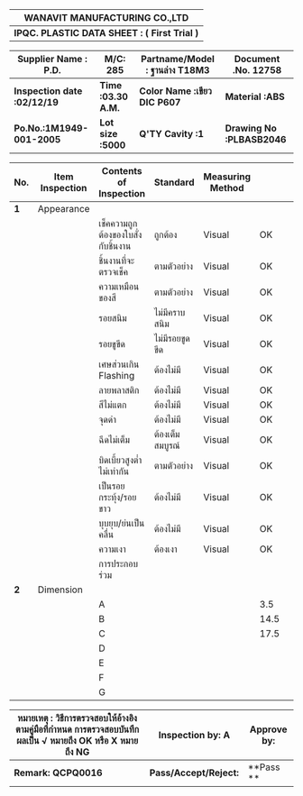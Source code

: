 
| WANAVIT MANUFACTURING CO.,LTD  |
|:-------------------------------:|
| **IPQC. PLASTIC DATA SHEET : ( First Trial )**  |

| Supplier Name : P.D.  | M/C:  285   |  Partname/Model : ฐานล่าง T18M3  | Document .No. 12758 |
|----------|-------------|------|------|
| **Inspection date :02/12/19**|  **Time :03.30 A.M.** | **Color Name :เขียว DIC P607** |**Material :ABS**	|**Item code:4205180** |
| **Po.No.:1M1949-001-2005**| 	**Lot size :5000** | **Q'TY Cavity :1** | **Drawing No :PLBASB2046**	|

| No.   |Item Inspection           | Contents of Inspection        | Standard           | Measuring Method  |  |||||Result|
| --------------------- | -------------- | ----------------- | ---------------- | -------------- |-------------- |-------------- |-------------- |-------------- |-------------- |-------------- |
| **1**   |Appearance         | 	        |          |   |  ||||||
|  |      | 	เช็คความถูกต้องของใบสั่งกับชิ้นงาน        | ถูกต้อง       | Visual  | OK |||||OK|
|  |      | 	ชิ้นงานที่จะตรวจเช็ค        | ตามตัวอย่าง       | Visual  | OK |||||OK|
|  |      | 	 ความเหมือนของสี	      | ตามตัวอย่าง       | Visual  | OK |||||OK|
|  |      | 	 รอยสนิม		      | ไม่มีคราบสนิม       | Visual  | OK |||||OK|
|  |      | 	รอยขูขีด		      | ไม่มีรอยขูดขีด    | Visual  | OK |||||OK|
|  |      | 	 เศษส่วนเกิน Flashing		      | ต้องไม่มี     | Visual  | OK |||||OK|
|  |      | 	 ลายพลาสติก		      | ต้องไม่มี     | Visual  |OK  |||||OK|
|  |      | 	 สีไม่แตก	      | ต้องไม่มี     | Visual  |OK  |||||OK|
|  |      | 	จุดดำ	      | ต้องไม่มี     | Visual  |OK  |||||OK|
|  |      | 	ฉีดไม่เต็ม	      | ต้องเต็มสมบูรณ์     | Visual  |OK  |||||OK|
|  |      | 	บิดเบี้ยวสูงต่ำไม่เท่ากัน	      | ตามตัวอย่าง     | Visual  | OK |||||OK|
|  |      | 	เป็นรอยกระทุ้ง/รอยขาว      | ต้องไม่มี     | Visual  | OK |||||OK|
|  |      | 	บุบยุบ/ย่นเป็นคลื่น		      | ต้องไม่มี     | Visual  |OK  |||||OK|
|  |      | 	ความเงา		      | ต้องเงา     | Visual  |OK  |||||OK|
|  |      | 	การประกอบร่วม		      |    |   |  ||||||
| **2**   |Dimension        | 	        |         |   |  ||||||
|    |        | 	A      |         |   | 3.5 |||||OK|
|    |       | 	   B    |         |   |14.5  |||||OK|
|    |       | 	    C    |         |   | 17.5 |||||OK|
|    |       | 	    D    |         |   |  ||||||
|    |       | 	    E    |         |   |  ||||||
|    |       | 	    F    |         |   | ||||||
|    |       | 	    G    |         |   |  ||||||


|หมายเหตุ : วิธีการตรวจสอบให้อ้างอิงตามคู่มือที่กำหนด การตรวจสอบบันทึกผลเป็น √ หมายถึง OK หรือ X หมายถึง NG  |Inspection by: A      | 	 Approve by: |
| --------------------- | -------------- | ----------------- |
| **Remark: QCPQ0016**   |**Pass/Accept/Reject:**     | 	**Pass   **     |

